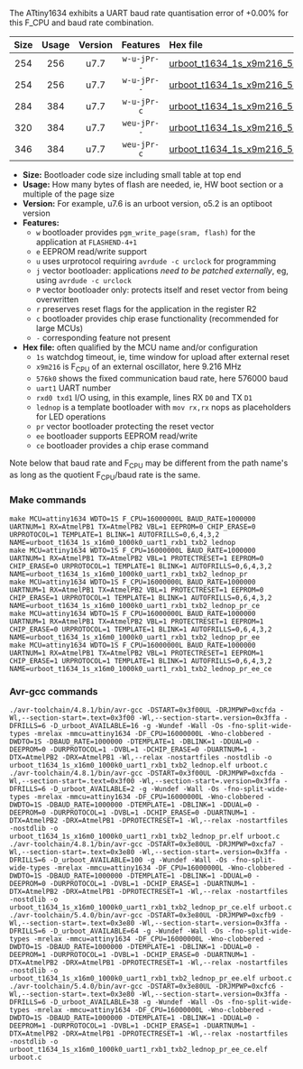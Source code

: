 The ATtiny1634 exhibits a UART baud rate quantisation error of +0.00% for this F_CPU and baud rate combination.

|Size|Usage|Version|Features|Hex file|
|:-:|:-:|:-:|:-:|:--|
|254|256|u7.7|`w-u-jPr--`|[urboot_t1634_1s_x9m216_576k0_uart1_rxb1_txb2_lednop.hex](https://raw.githubusercontent.com/stefanrueger/urboot.hex/main/u7.7/mcus/attiny1634/watchdog_1_s/external_oscillator_x/%2B9m216000_hz/%2B576k0_baud/uart1_rxb1_txb2/lednop/urboot_t1634_1s_x9m216_576k0_uart1_rxb1_txb2_lednop.hex)|
|254|256|u7.7|`w-u-jPr--`|[urboot_t1634_1s_x9m216_576k0_uart1_rxb1_txb2_lednop_pr.hex](https://raw.githubusercontent.com/stefanrueger/urboot.hex/main/u7.7/mcus/attiny1634/watchdog_1_s/external_oscillator_x/%2B9m216000_hz/%2B576k0_baud/uart1_rxb1_txb2/lednop/urboot_t1634_1s_x9m216_576k0_uart1_rxb1_txb2_lednop_pr.hex)|
|284|384|u7.7|`w-u-jPr-c`|[urboot_t1634_1s_x9m216_576k0_uart1_rxb1_txb2_lednop_pr_ce.hex](https://raw.githubusercontent.com/stefanrueger/urboot.hex/main/u7.7/mcus/attiny1634/watchdog_1_s/external_oscillator_x/%2B9m216000_hz/%2B576k0_baud/uart1_rxb1_txb2/lednop/urboot_t1634_1s_x9m216_576k0_uart1_rxb1_txb2_lednop_pr_ce.hex)|
|320|384|u7.7|`weu-jPr--`|[urboot_t1634_1s_x9m216_576k0_uart1_rxb1_txb2_lednop_pr_ee.hex](https://raw.githubusercontent.com/stefanrueger/urboot.hex/main/u7.7/mcus/attiny1634/watchdog_1_s/external_oscillator_x/%2B9m216000_hz/%2B576k0_baud/uart1_rxb1_txb2/lednop/urboot_t1634_1s_x9m216_576k0_uart1_rxb1_txb2_lednop_pr_ee.hex)|
|346|384|u7.7|`weu-jPr-c`|[urboot_t1634_1s_x9m216_576k0_uart1_rxb1_txb2_lednop_pr_ee_ce.hex](https://raw.githubusercontent.com/stefanrueger/urboot.hex/main/u7.7/mcus/attiny1634/watchdog_1_s/external_oscillator_x/%2B9m216000_hz/%2B576k0_baud/uart1_rxb1_txb2/lednop/urboot_t1634_1s_x9m216_576k0_uart1_rxb1_txb2_lednop_pr_ee_ce.hex)|

- **Size:** Bootloader code size including small table at top end
- **Usage:** How many bytes of flash are needed, ie, HW boot section or a multiple of the page size
- **Version:** For example, u7.6 is an urboot version, o5.2 is an optiboot version
- **Features:**
  + `w` bootloader provides `pgm_write_page(sram, flash)` for the application at `FLASHEND-4+1`
  + `e` EEPROM read/write support
  + `u` uses urprotocol requiring `avrdude -c urclock` for programming
  + `j` vector bootloader: applications *need to be patched externally*, eg, using `avrdude -c urclock`
  + `P` vector bootloader only: protects itself and reset vector from being overwritten
  + `r` preserves reset flags for the application in the register R2
  + `c` bootloader provides chip erase functionality (recommended for large MCUs)
  + `-` corresponding feature not present
- **Hex file:** often qualified by the MCU name and/or configuration
  + `1s` watchdog timeout, ie, time window for upload after external reset
  + `x9m216` is F<sub>CPU</sub> of an external oscillator, here 9.216 MHz
  + `576k0` shows the fixed communication baud rate, here 576000 baud
  + `uart1` UART number
  + `rxd0 txd1` I/O using, in this example, lines RX `D0` and TX `D1`
  + `lednop` is a template bootloader with `mov rx,rx` nops as placeholders for LED operations
  + `pr` vector bootloader protecting the reset vector
  + `ee` bootloader supports EEPROM read/write
  + `ce` bootloader provides a chip erase command


Note below that baud rate and F<sub>CPU</sub> may be different from the path name's as long as the quotient F<sub>CPU</sub>/baud rate is the same.

### Make commands
```
make MCU=attiny1634 WDTO=1S F_CPU=16000000L BAUD_RATE=1000000 UARTNUM=1 RX=AtmelPB1 TX=AtmelPB2 VBL=1 EEPROM=0 CHIP_ERASE=0 URPROTOCOL=1 TEMPLATE=1 BLINK=1 AUTOFRILLS=0,6,4,3,2 NAME=urboot_t1634_1s_x16m0_1000k0_uart1_rxb1_txb2_lednop
make MCU=attiny1634 WDTO=1S F_CPU=16000000L BAUD_RATE=1000000 UARTNUM=1 RX=AtmelPB1 TX=AtmelPB2 VBL=1 PROTECTRESET=1 EEPROM=0 CHIP_ERASE=0 URPROTOCOL=1 TEMPLATE=1 BLINK=1 AUTOFRILLS=0,6,4,3,2 NAME=urboot_t1634_1s_x16m0_1000k0_uart1_rxb1_txb2_lednop_pr
make MCU=attiny1634 WDTO=1S F_CPU=16000000L BAUD_RATE=1000000 UARTNUM=1 RX=AtmelPB1 TX=AtmelPB2 VBL=1 PROTECTRESET=1 EEPROM=0 CHIP_ERASE=1 URPROTOCOL=1 TEMPLATE=1 BLINK=1 AUTOFRILLS=0,6,4,3,2 NAME=urboot_t1634_1s_x16m0_1000k0_uart1_rxb1_txb2_lednop_pr_ce
make MCU=attiny1634 WDTO=1S F_CPU=16000000L BAUD_RATE=1000000 UARTNUM=1 RX=AtmelPB1 TX=AtmelPB2 VBL=1 PROTECTRESET=1 EEPROM=1 CHIP_ERASE=0 URPROTOCOL=1 TEMPLATE=1 BLINK=1 AUTOFRILLS=0,6,4,3,2 NAME=urboot_t1634_1s_x16m0_1000k0_uart1_rxb1_txb2_lednop_pr_ee
make MCU=attiny1634 WDTO=1S F_CPU=16000000L BAUD_RATE=1000000 UARTNUM=1 RX=AtmelPB1 TX=AtmelPB2 VBL=1 PROTECTRESET=1 EEPROM=1 CHIP_ERASE=1 URPROTOCOL=1 TEMPLATE=1 BLINK=1 AUTOFRILLS=0,6,4,3,2 NAME=urboot_t1634_1s_x16m0_1000k0_uart1_rxb1_txb2_lednop_pr_ee_ce
```

### Avr-gcc commands
```
./avr-toolchain/4.8.1/bin/avr-gcc -DSTART=0x3f00UL -DRJMPWP=0xcfda -Wl,--section-start=.text=0x3f00 -Wl,--section-start=.version=0x3ffa -DFRILLS=6 -D_urboot_AVAILABLE=16 -g -Wundef -Wall -Os -fno-split-wide-types -mrelax -mmcu=attiny1634 -DF_CPU=16000000L -Wno-clobbered -DWDTO=1S -DBAUD_RATE=1000000 -DTEMPLATE=1 -DBLINK=1 -DDUAL=0 -DEEPROM=0 -DURPROTOCOL=1 -DVBL=1 -DCHIP_ERASE=0 -DUARTNUM=1 -DTX=AtmelPB2 -DRX=AtmelPB1 -Wl,--relax -nostartfiles -nostdlib -o urboot_t1634_1s_x16m0_1000k0_uart1_rxb1_txb2_lednop.elf urboot.c
./avr-toolchain/4.8.1/bin/avr-gcc -DSTART=0x3f00UL -DRJMPWP=0xcfda -Wl,--section-start=.text=0x3f00 -Wl,--section-start=.version=0x3ffa -DFRILLS=6 -D_urboot_AVAILABLE=2 -g -Wundef -Wall -Os -fno-split-wide-types -mrelax -mmcu=attiny1634 -DF_CPU=16000000L -Wno-clobbered -DWDTO=1S -DBAUD_RATE=1000000 -DTEMPLATE=1 -DBLINK=1 -DDUAL=0 -DEEPROM=0 -DURPROTOCOL=1 -DVBL=1 -DCHIP_ERASE=0 -DUARTNUM=1 -DTX=AtmelPB2 -DRX=AtmelPB1 -DPROTECTRESET=1 -Wl,--relax -nostartfiles -nostdlib -o urboot_t1634_1s_x16m0_1000k0_uart1_rxb1_txb2_lednop_pr.elf urboot.c
./avr-toolchain/4.8.1/bin/avr-gcc -DSTART=0x3e80UL -DRJMPWP=0xcfa7 -Wl,--section-start=.text=0x3e80 -Wl,--section-start=.version=0x3ffa -DFRILLS=6 -D_urboot_AVAILABLE=100 -g -Wundef -Wall -Os -fno-split-wide-types -mrelax -mmcu=attiny1634 -DF_CPU=16000000L -Wno-clobbered -DWDTO=1S -DBAUD_RATE=1000000 -DTEMPLATE=1 -DBLINK=1 -DDUAL=0 -DEEPROM=0 -DURPROTOCOL=1 -DVBL=1 -DCHIP_ERASE=1 -DUARTNUM=1 -DTX=AtmelPB2 -DRX=AtmelPB1 -DPROTECTRESET=1 -Wl,--relax -nostartfiles -nostdlib -o urboot_t1634_1s_x16m0_1000k0_uart1_rxb1_txb2_lednop_pr_ce.elf urboot.c
./avr-toolchain/5.4.0/bin/avr-gcc -DSTART=0x3e80UL -DRJMPWP=0xcfb9 -Wl,--section-start=.text=0x3e80 -Wl,--section-start=.version=0x3ffa -DFRILLS=6 -D_urboot_AVAILABLE=64 -g -Wundef -Wall -Os -fno-split-wide-types -mrelax -mmcu=attiny1634 -DF_CPU=16000000L -Wno-clobbered -DWDTO=1S -DBAUD_RATE=1000000 -DTEMPLATE=1 -DBLINK=1 -DDUAL=0 -DEEPROM=1 -DURPROTOCOL=1 -DVBL=1 -DCHIP_ERASE=0 -DUARTNUM=1 -DTX=AtmelPB2 -DRX=AtmelPB1 -DPROTECTRESET=1 -Wl,--relax -nostartfiles -nostdlib -o urboot_t1634_1s_x16m0_1000k0_uart1_rxb1_txb2_lednop_pr_ee.elf urboot.c
./avr-toolchain/5.4.0/bin/avr-gcc -DSTART=0x3e80UL -DRJMPWP=0xcfc6 -Wl,--section-start=.text=0x3e80 -Wl,--section-start=.version=0x3ffa -DFRILLS=6 -D_urboot_AVAILABLE=38 -g -Wundef -Wall -Os -fno-split-wide-types -mrelax -mmcu=attiny1634 -DF_CPU=16000000L -Wno-clobbered -DWDTO=1S -DBAUD_RATE=1000000 -DTEMPLATE=1 -DBLINK=1 -DDUAL=0 -DEEPROM=1 -DURPROTOCOL=1 -DVBL=1 -DCHIP_ERASE=1 -DUARTNUM=1 -DTX=AtmelPB2 -DRX=AtmelPB1 -DPROTECTRESET=1 -Wl,--relax -nostartfiles -nostdlib -o urboot_t1634_1s_x16m0_1000k0_uart1_rxb1_txb2_lednop_pr_ee_ce.elf urboot.c
```


